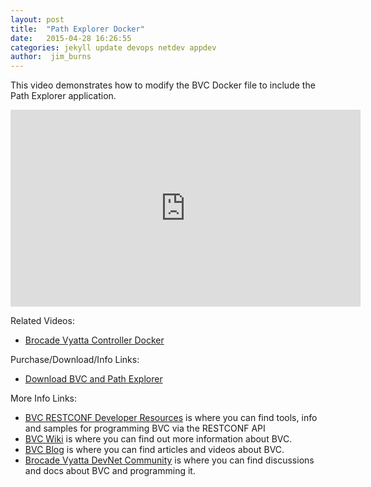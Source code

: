 ```yaml
---
layout: post
title:  "Path Explorer Docker"
date:   2015-04-28 16:26:55
categories: jekyll update devops netdev appdev
author:  jim_burns
---
```


This video demonstrates how to modify the BVC Docker file to include the Path Explorer application. 

<iframe width="560" height="315" src="https://www.youtube.com/embed/tZg13WOU5ig" frameborder="0" allowfullscreen></iframe>


Related Videos:

 * <a href="https://www.youtube.com/watch?v=vlLSupFMh1k" target="_blank">Brocade Vyatta Controller Docker</a>


Purchase/Download/Info Links:

 * <a href="https://store.brocade.com/store/catalog" target="_blank">Download BVC and Path Explorer</a>

More Info Links:

 * <a href="https://github.com/BRCDcomm/BVC/wiki/RESTCONF-Developer-Resources" target="_blank">BVC RESTCONF Developer Resources</a> is where you can find tools, info and samples for programming BVC via the RESTCONF API
 * <a href="https://github.com/BRCDcomm/BVC/wiki" target="_blank">BVC Wiki</a> is where you can find out more information about BVC.
 * <a href="https://brcdcomm.github.io/BVC/" target="_blank">BVC Blog</a> is where you can find articles and videos about BVC.
 * <a href="http://community.brocade.com/t5/DevNet/ct-p/APISupport" target="_blank">Brocade Vyatta DevNet Community</a> is where you can find discussions and docs about BVC and programming it.

[InstallBVC]: http://brcdcomm.github.io/BVC/jekyll/update/devops/netdev/appdev/2015/01/19/install-brocade-vyatta-controller.html
[ProgramOpenFlow]: http://brcdcomm.github.io/BVC/jekyll/update/devops/netdev/appdev/2015/02/10/restconf-app-1.html
